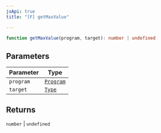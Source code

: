 ```yaml
---
jsApi: true
title: "[F] getMaxValue"

---
```

```ts
function getMaxValue(program, target): number | undefined
```

## Parameters

| Parameter | Type |
| ------ | ------ |
| `program` | [`Program`](../interfaces/Program.md) |
| `target` | [`Type`](../type-aliases/Type.md) |

## Returns

`number` \| `undefined`
